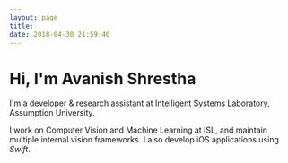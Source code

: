 ```yaml
---
layout: page
title: 
date: 2018-04-30 21:59:40
---
```


# Hi, I'm Avanish Shrestha

I'm a developer & research assistant at [Intelligent Systems Laboratory](http://isl.scitech.au.edu), Assumption University.

I work on Computer Vision and Machine Learning at ISL, and maintain multiple internal vision frameworks. I also develop iOS applications using _Swift_.